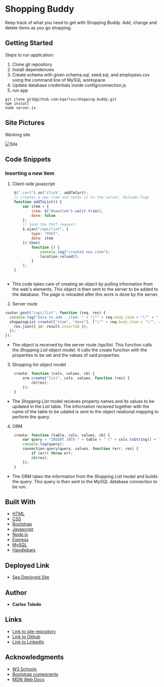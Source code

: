 # Shopping Buddy

Keep track of what you need to get with Shopping Buddy. Add, change and delete items as you go shopping.

## Getting Started

Steps to run application:
1. Clone git repository
2. Install dependencies
3. Create schema with given schema.sql, seed.sql, and employees.csv using the command line of MySQL workspace.
4. Update database credentials inside config/connection.js
5. run app

```
git clone git@github.com:kqarlos/shopping-buddy.git
npm install
node server.js

```

## Site Pictures

Working site

![Site](public/assets/images/live.gif)

## Code Snippets

### Inserting a new item

1. Client-side javascript

```javascript
    $(".cart").on("click", addToCart);
    // Creates a new item and sends it to the server. Reloads Page
    function addToList() {
        var item = {
            item: $("#newItem").val().trim(),
            done: false
        };
        // Send the POST request.
        $.ajax("/api/list", {
            type: "POST",
            data: item
        }).then(
            function () {
                console.log("created new item");
                location.reload();
            }
        );
    }
    
```
* This code takes care of creating an object by pulling information from the web's elements. This object is then sent to the server to be added to the database. The page is reloaded after this work is done by the server.


2. Server route

```javascript
router.post("/api/list", function (req, res) {
  console.log("Data to add - item: " + "\"" + req.body.item + "\"" + " done: " + req.body.done);
  shoppingList.create(["item", "done"], ["\"" + req.body.item + "\"", req.body.done], function (result) {
    res.json({ id: result.insertID });
  });
});

```
* The object is received by the server route _/api/list_. This function calls the _Shopping List_ object model. It calls the create function with the properties to be set and the values of said properties.

3. Shopping list object model

```javascript
    create: function (cols, values, cb) {
        orm.create("list", cols, values, function (res) {
            cb(res);
        });
    }
```
* The _Shopping List_ model recieves property names and its values to be updated in the _List_ table. The information recieved together with the name of the table to be udated is sent to the object relational mapping to perform the query.

4. ORM

```javascript
    create: function (table, cols, values, cb) {
        var query = "INSERT INTO " + table + " (" + cols.toString() + ") VALUES (" + values.toString() + ")";
        console.log(query);
        connection.query(query, values, function (err, res) {
            if (err) throw err;
            cb(res);
        });
    }
```
* The ORM takes the information from the _Shopping List_ model and builds the query. This query is then sent to the MySQL database connection to be run.

## Built With

* [HTML](https://developer.mozilla.org/en-US/docs/Web/HTML)
* [CSS](https://developer.mozilla.org/en-US/docs/Web/CSS)
* [Bootstrap](https://getbootstrap.com/)
* [Javascript](https://www.javascript.com/)
* [Node.js](https://nodejs.org/en/)
* [Express](https://www.npmjs.com/package/express)
* [MySQL](https://www.mysql.com/)
* [Handlebars](https://handlebarsjs.com/)

## Deployed Link

* [See Deployed Site](https://still-fjord-89924.herokuapp.com/)

## Author

 * **Carlos Toledo** 

## Links

- [Link to site repository](https://github.com/kqarlos/shopping-buddy)
- [Link to Github](https://www.github.com/kqarlos)
- [Link to LinkedIn](https://www.linkedin.com/in/carlos-toledo415/)


## Acknowledgments

* [W3 Schools](https://www.w3schools.com/)
* [Bootstrap components](https://getbootstrap.com/docs/4.4/components/navbar/)
* [MDN Web Docs](https://developer.mozilla.org/en-US/docs/Web/API/Document_Object_Model)
